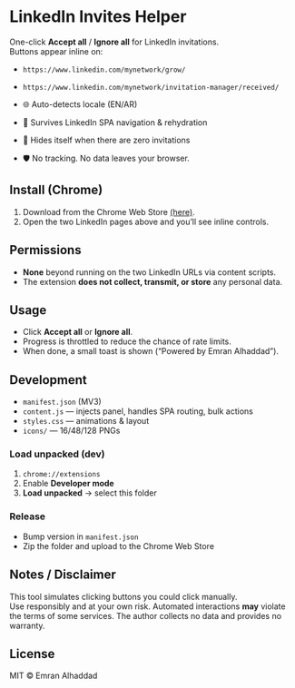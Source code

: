 # LinkedIn Invites Helper

One-click **Accept all** / **Ignore all** for LinkedIn invitations.  
Buttons appear inline on:
- `https://www.linkedin.com/mynetwork/grow/`
- `https://www.linkedin.com/mynetwork/invitation-manager/received/`

- 🌐 Auto-detects locale (EN/AR)  
- 🧠 Survives LinkedIn SPA navigation & rehydration  
- 🫥 Hides itself when there are zero invitations  
- 🛡️ No tracking. No data leaves your browser.

## Install (Chrome)
1. Download from the Chrome Web Store [(here)](https://chromewebstore.google.com/detail/linkedin-invites-helper/cjneddligponadljogckephlkflelogn?utm_source=item-share-cb).
2. Open the two LinkedIn pages above and you’ll see inline controls.

## Permissions
- **None** beyond running on the two LinkedIn URLs via content scripts.
- The extension **does not collect, transmit, or store** any personal data.

## Usage
- Click **Accept all** or **Ignore all**.  
- Progress is throttled to reduce the chance of rate limits.  
- When done, a small toast is shown (“Powered by Emran Alhaddad”).

## Development
- `manifest.json` (MV3)
- `content.js` — injects panel, handles SPA routing, bulk actions
- `styles.css` — animations & layout
- `icons/` — 16/48/128 PNGs

### Load unpacked (dev)
1. `chrome://extensions`
2. Enable **Developer mode**
3. **Load unpacked** → select this folder

### Release
- Bump version in `manifest.json`
- Zip the folder and upload to the Chrome Web Store

## Notes / Disclaimer
This tool simulates clicking buttons you could click manually.  
Use responsibly and at your own risk. Automated interactions **may** violate the terms of some services. The author collects no data and provides no warranty.

## License
MIT © Emran Alhaddad
